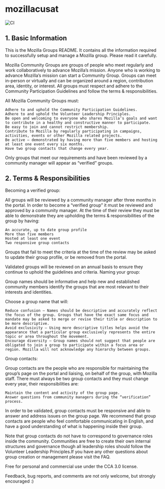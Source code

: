# mozillacusat
![CI](https://github.com/Mozilla-CUSAT/mozilla-cusat.github.io/workflows/CI/badge.svg)

## 1. Basic Information
This is the Mozilla Groups README. It contains all the information required to successfully setup and manage a Mozilla group. Please read it carefully.

Mozilla Community Groups are groups of people who meet regularly and work collaboratively to advance Mozilla’s mission. Anyone who is working to advance Mozilla’s mission can start a Community Group. Groups can meet in-person or virtually and can be organized around a region, contribution area, identity, or interest. All groups must respect and adhere to the Community Participation Guidelines and follow the terms & responsibilities.

All Mozilla Community Groups must:

    Adhere to and uphold the Community Participation Guidelines.
    Adhere to and uphold the Volunteer Leadership Principles.
    Be open and welcoming to everyone who shares Mozilla’s goals and want to contribute in a healthy and constructive manner to participate.
    Be easy to join and cannot restrict membership.
    Contribute to Mozilla by regularly participating in campaigns, activities, events or other Mozilla related projects.
    Be active – demonstrated by having more than five members and hosting at least one event every six months.
    Have two group contacts that change every year.

Only groups that meet our requirements and have been reviewed by a community manager will appear as “verified” groups.

## 2. Terms & Responsibilities
Becoming a verified group: 

All groups will be reviewed by a community manager after three months in the portal. In order to become a “verified group” it must be reviewed and approved by a community manager. At the time of their review they must be able to demonstrate they are upholding the terms & responsibilities of the group by having: 

    An accurate, up to date group profile 
    More than five members 
    Hosted at least one event
    Two responsive group contacts 

Groups that fail to meet the criteria at the time of the review may be asked to update their group profile, or be removed from the portal. 

Validated groups will be reviewed on an annual basis to ensure they continue to uphold the guidelines and criteria.
Naming your group:

Group names should be informative and help new and established community members identify the groups that are most relevant to their interests and identities. 

Choose a group name that will:

    Reduce confusion – Names should be descriptive and accurately reflect the focus of the group. Groups that have the exact same focus and mandate may be asked to merge or revise their title or description to be more descriptive.
    Avoid exclusivity – Using more descriptive titles helps avoid the appearance that a particular group exclusively represents the entire topic or area throughout the movement.
    Encourage diversity – Group names should not suggest that people are obligated to join a group to participate within a focus area or region. Mozilla will not acknowledge any hierarchy between groups.

Group contacts:

Group contacts are the people who are responsible for maintaining the group’s page on the portal and liaising, on behalf of the group, with Mozilla staff. There must always be two group contacts and they must change every year, their responsibilities are:

    Maintain the content and activity of the group page.
    Answer questions from community managers during the “verification” process.

In order to be validated, group contacts must be responsive and able to answer and address issues on the group page. We recommend that group contacts are people who feel comfortable communicating in English, and have a good understanding of what is happening inside their group.

Note that group contacts do not have to correspond to governance roles inside the community. Communities are free to create their own internal structures and governance though all leadership roles should follow the Volunteer Leadership Principles.If you have any other questions about group creation or management please visit the FAQ.  

Free for personal and commercial use under the CCA 3.0 license.

Feedback, bug reports, and comments are not only welcome, but strongly encouraged :)
